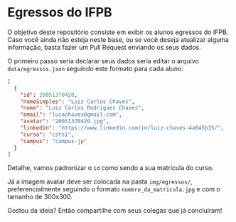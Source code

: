 # Egressos do IFPB

O objetivo deste repositório consiste em exibir os alunos egressos do IFPB. Caso você ainda não esteja neste base, ou se você deseja atualizar alguma informação, basta fazer um Pull Request enviando os seus dados.

O primeiro passo seria declarar seus dados seria editar o arquivo `data/egressos.json` seguindo este formato para cada aluno:

```json
[
  {
    "id": 20051370420,
    "nomeSimples": "Luiz Carlos Chaves",
    "nome": "Luiz Carlos Rodrigues Chaves",
    "email": "lucachaves@gmail.com",
    "avatar": "20051370420.jpg",
    "linkedin": "https://www.linkedin.com/in/luiz-chaves-4a045b35/",
    "curso": "cstsi",
    "campus": "campus-jp"
  }
]
```

Detalhe, vamos padronizar o `id` como sendo a sua matrícula do curso.

Já a imagem avatar deve ser colocada na pasta `img/egressos/`, preferencialmente seguindo o formato `numero_da_matricula.jpg` e com o tamanho de 300x300.

Gostou da ideia? Então compartilhe com seus colegas que já concluíram!